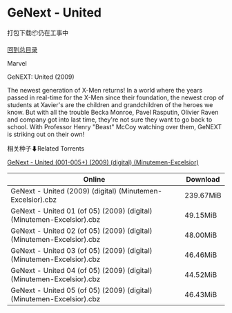 # GeNext - United

打包下载📦仍在工事中

[回到总目录](/Catalogs.md)

Marvel

GeNEXT: United (2009)

The newest generation of X-Men returns! In a world where the years passed in real-time for the X-Men since their foundation, the newest crop of students at Xavier's are the children and grandchildren of the heroes we know. But with all the trouble Becka Monroe, Pavel Rasputin, Olivier Raven and company got into last time, they're not sure they want to go back to school. With Professor Henry "Beast" McCoy watching over them, GeNEXT is striking out on their own!





相关种子⬇Related Torrents

[GeNext - United (001-005+) (2009) (digital) (Minutemen-Excelsior)](https://github.com/alicewish/markdown/blob/master/torrent/GeNext---United--001-005----2009---digital---Minutemen-Excelsior.md)

Online | Download
--- | ---
GeNext - United (2009) (digital) (Minutemen-Excelsior).cbz | 239.67MiB
GeNext - United 01 (of 05) (2009) (digital) (Minutemen-Excelsior).cbz | 49.15MiB
GeNext - United 02 (of 05) (2009) (digital) (Minutemen-Excelsior).cbz | 48.00MiB
GeNext - United 03 (of 05) (2009) (digital) (Minutemen-Excelsior).cbz | 46.46MiB
GeNext - United 04 (of 05) (2009) (digital) (Minutemen-Excelsior).cbz | 44.52MiB
GeNext - United 05 (of 05) (2009) (digital) (Minutemen-Excelsior).cbz | 46.43MiB